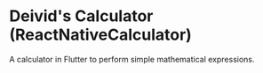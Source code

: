 # Deivid's Calculator (ReactNativeCalculator)
A calculator in Flutter to perform simple mathematical expressions.
